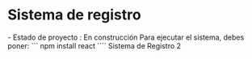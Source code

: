 <h1>Sistema de registro </h1>
- Estado de proyecto : En construcción
Para ejecutar el sistema, debes poner:
``` npm install react ````
Sistema de Registro 2
